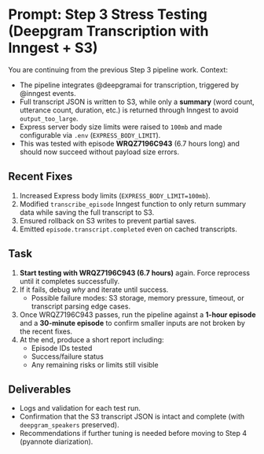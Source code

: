# Prompt: Step 3 Stress Testing (Deepgram Transcription with Inngest + S3)

You are continuing from the previous Step 3 pipeline work. Context:  
- The pipeline integrates @deepgramai for transcription, triggered by @inngest events.  
- Full transcript JSON is written to S3, while only a **summary** (word count, utterance count, duration, etc.) is returned through Inngest to avoid `output_too_large`.  
- Express server body size limits were raised to `100mb` and made configurable via `.env` (`EXPRESS_BODY_LIMIT`).  
- This was tested with episode **WRQZ7196C943** (6.7 hours long) and should now succeed without payload size errors.  

## Recent Fixes
1. Increased Express body limits (`EXPRESS_BODY_LIMIT=100mb`).  
2. Modified `transcribe_episode` Inngest function to only return summary data while saving the full transcript to S3.  
3. Ensured rollback on S3 writes to prevent partial saves.  
4. Emitted `episode.transcript.completed` even on cached transcripts.  

## Task
1. **Start testing with WRQZ7196C943 (6.7 hours)** again. Force reprocess until it completes successfully.  
2. If it fails, debug *why* and iterate until success.  
   - Possible failure modes: S3 storage, memory pressure, timeout, or transcript parsing edge cases.  
3. Once WRQZ7196C943 passes, run the pipeline against a **1-hour episode** and a **30-minute episode** to confirm smaller inputs are not broken by the recent fixes.  
4. At the end, produce a short report including:  
   - Episode IDs tested  
   - Success/failure status  
   - Any remaining risks or limits still visible  

## Deliverables
- Logs and validation for each test run.  
- Confirmation that the S3 transcript JSON is intact and complete (with `deepgram_speakers` preserved).  
- Recommendations if further tuning is needed before moving to Step 4 (pyannote diarization).  

